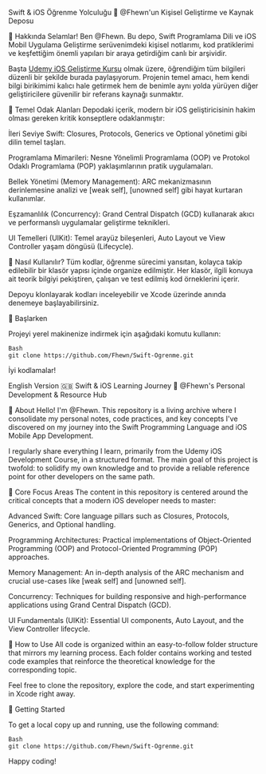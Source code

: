 Swift & iOS Öğrenme Yolculuğu 🍎
@Fhewn'un Kişisel Geliştirme ve Kaynak Deposu

👋 Hakkında
Selamlar! Ben @Fhewn. Bu depo, Swift Programlama Dili ve iOS Mobil Uygulama Geliştirme serüvenimdeki kişisel notlarımı, kod pratiklerimi ve keşfettiğim önemli yapıları bir araya getirdiğim canlı bir arşividir.

Başta [Udemy iOS Geliştirme Kursu](https://www.udemy.com/course/ios-gelistirme-kursu/) olmak üzere, öğrendiğim tüm bilgileri düzenli bir şekilde burada paylaşıyorum. Projenin temel amacı, hem kendi bilgi birikimimi kalıcı hale getirmek hem de benimle aynı yolda yürüyen diğer geliştiricilere güvenilir bir referans kaynağı sunmaktır.

🎯 Temel Odak Alanları
Depodaki içerik, modern bir iOS geliştiricisinin hakim olması gereken kritik konseptlere odaklanmıştır:

İleri Seviye Swift: Closures, Protocols, Generics ve Optional yönetimi gibi dilin temel taşları.

Programlama Mimarileri: Nesne Yönelimli Programlama (OOP) ve Protokol Odaklı Programlama (POP) yaklaşımlarının pratik uygulamaları.

Bellek Yönetimi (Memory Management): ARC mekanizmasının derinlemesine analizi ve [weak self], [unowned self] gibi hayat kurtaran kullanımlar.

Eşzamanlılık (Concurrency): Grand Central Dispatch (GCD) kullanarak akıcı ve performanslı uygulamalar geliştirme teknikleri.

UI Temelleri (UIKit): Temel arayüz bileşenleri, Auto Layout ve View Controller yaşam döngüsü (Lifecycle).

📁 Nasıl Kullanılır?
Tüm kodlar, öğrenme sürecimi yansıtan, kolayca takip edilebilir bir klasör yapısı içinde organize edilmiştir. Her klasör, ilgili konuya ait teorik bilgiyi pekiştiren, çalışan ve test edilmiş kod örneklerini içerir.

Depoyu klonlayarak kodları inceleyebilir ve Xcode üzerinde anında denemeye başlayabilirsiniz.

🚀 Başlarken

Projeyi yerel makinenize indirmek için aşağıdaki komutu kullanın:
```
Bash
git clone https://github.com/Fhewn/Swift-Ogrenme.git
```
İyi kodlamalar!






English Version 🇬🇧
Swift & iOS Learning Journey 🍎
@Fhewn's Personal Development & Resource Hub

👋 About
Hello! I'm @Fhewn. This repository is a living archive where I consolidate my personal notes, code practices, and key concepts I've discovered on my journey into the Swift Programming Language and iOS Mobile App Development.

I regularly share everything I learn, primarily from the Udemy iOS Development Course, in a structured format. The main goal of this project is twofold: to solidify my own knowledge and to provide a reliable reference point for other developers on the same path.

🎯 Core Focus Areas
The content in this repository is centered around the critical concepts that a modern iOS developer needs to master:

Advanced Swift: Core language pillars such as Closures, Protocols, Generics, and Optional handling.

Programming Architectures: Practical implementations of Object-Oriented Programming (OOP) and Protocol-Oriented Programming (POP) approaches.

Memory Management: An in-depth analysis of the ARC mechanism and crucial use-cases like [weak self] and [unowned self].

Concurrency: Techniques for building responsive and high-performance applications using Grand Central Dispatch (GCD).

UI Fundamentals (UIKit): Essential UI components, Auto Layout, and the View Controller lifecycle.

📁 How to Use
All code is organized within an easy-to-follow folder structure that mirrors my learning process. Each folder contains working and tested code examples that reinforce the theoretical knowledge for the corresponding topic.

Feel free to clone the repository, explore the code, and start experimenting in Xcode right away.

🚀 Getting Started

To get a local copy up and running, use the following command:
```
Bash
git clone https://github.com/Fhewn/Swift-Ogrenme.git
```
Happy coding!
